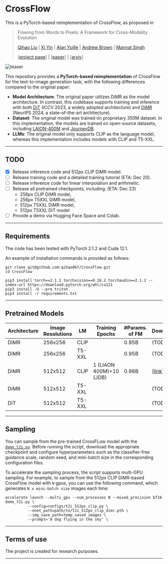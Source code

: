 # CrossFlow
This is a PyTorch-based reimplementation of CrossFlow, as proposed in 

>  Flowing from Words to Pixels: A Framework for Cross-Modality Evolution
>
>  [Qihao Liu](https://qihao067.github.io/) | [Xi Yin](https://xiyinmsu.github.io/) | [Alan Yuille](https://cogsci.jhu.edu/directory/alan-yuille/) | [Andrew Brown](https://www.robots.ox.ac.uk/~abrown/) | [Mannat Singh](https://ai.meta.com/people/1287460658859448/mannat-singh/)
>
>  [[project page](https://cross-flow.github.io/)] | [[paper]()] | [[arxiv]()]

![teaser](https://github.com/qihao067/CrossFlow/blob/main/imgs/teaser.jpg)

This repository provides a **PyTorch-based reimplementation** of CrossFlow for the text-to-image generation task, with the following differences compared to the original paper:

- **Model Architecture**: The original paper utilizes DiMR as the model architecture. In contrast, this codebase supports training and inference with both [DiT](https://github.com/facebookresearch/DiT) (ICCV 2023, a widely adopted architecture) and [DiMR](https://github.com/qihao067/DiMR) (NeurIPS 2024, a state-of-the-art architecture).
- **Dataset**: The original model was trained on proprietary 350M dataset. In this implementation, the models are trained on open-source datasets, including [LAION-400M](https://laion.ai/blog/laion-400-open-dataset/) and [JourneyDB](https://journeydb.github.io/).
- **LLMs**: The original model only supports CLIP as the language model, whereas this implementation includes models with CLIP and T5-XXL.

______

## TODO

- [x] Release inference code and 512px CLIP DiMR model.
- [ ] Release training code and a detailed training tutorial (ETA: Dec 20).
- [ ] Release inference code for linear interpolation and arithmetic.
- [ ] Release all pretrained checkpoints, including:   (ETA: Dec 23)
  - 256px CLIP DiMR model, 
  - 256px T5XXL DiMR model, 
  - 512px T5XXL DiMR model, 
  - 512px T5XXL DiT model
- [ ] Provide a demo via Hugging Face Space and Colab.

______

## Requirements

The code has been tested with PyTorch 2.1.2 and Cuda 12.1.

An example of installation commands is provided as follows:

```
git clone git@github.com:qihao067/CrossFlow.git
cd CrossFlow

pip3 install torch==2.1.2 torchvision==0.16.2 torchaudio==2.1.2 --index-url https://download.pytorch.org/whl/cu121
pip3 install -U --pre triton
pip3 install -r requirements.txt
```

------

## Pretrained Models

| Architecture | Image Resolutions | LM     | Training Epochs         | #Params. of FM | Download                                                     |
| :----------- | ----------------- | ------ | ----------------------- | -------------- | ------------------------------------------------------------ |
| DiMR         | 256x256           | CLIP   |                         | 0.95B          | (TODO)                                                       |
| DiMR         | 256x256           | T5-XXL |                         | 0.95B          | (TODO)                                                       |
| DiMR         | 512x512           | CLIP   | 1 (LIAON 400M)+10 (JDB) | 0.98B          | [[link](https://huggingface.co/QHL067/CrossFlow/blob/main/pretrained_models/t2i_512px_clip_dimr.pth)] |
| DiMR         | 512x512           | T5-XXL |                         |                | (TODO)                                                       |
| DiT          | 512x512           | T5-XXL |                         |                | (TODO)                                                       |

------

## Sampling

You can sample from the pre-trained CrossFLow model with the [`demo_t2i.py`](https://github.com/qihao067/CrossFlow/blob/main/demo_t2i.py). Before running the script, download the appropriate checkpoint and configure hyperparameters such as the classifier-free guidance scale, random seed, and mini-batch size in the corresponding configuration files.

To accelerate the sampling process, the script supports multi-GPU sampling. For example, to sample from the 512px CLIP DiMR-based CrossFlow model with `N` gpus, you can use the following command, which generates `N x mini-batch size` images each time:

```
accelerate launch --multi_gpu --num_processes N --mixed_precision bf16 demo_t2i.py \
          --config=configs/t2i_512px_clip.py \
          --nnet_path=path/to/t2i_512px_clip_dimr.pth \
          --img_save_path=temp_saved_images \
          --prompt='A dog flying in the sky' \
```



------

## Terms of use

The project is created for research purposes.

______

## 
